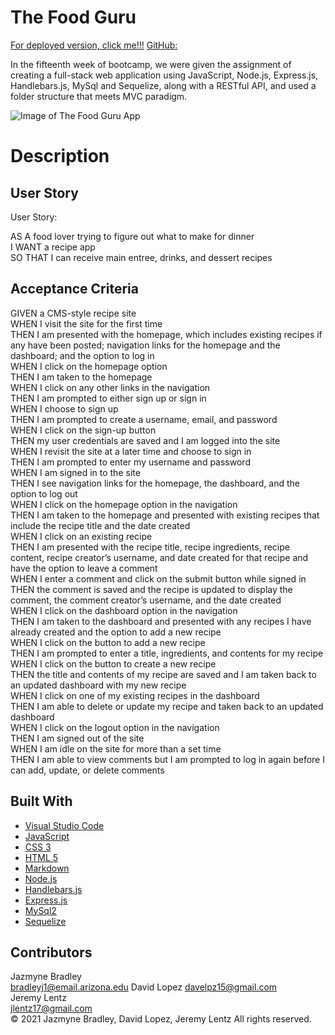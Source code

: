 # The Food Guru

[For deployed version, click me!!!](https://secure-forest-24217.herokuapp.com/)
[GitHub:]((https://github.com/jlentz17/food-guru))

In the fifteenth week of bootcamp, we were given the assignment of creating a full-stack web application using JavaScript, Node.js, Express.js, Handlebars.js, MySql and Sequelize, along with a RESTful API, and used a folder structure that meets MVC paradigm.


![Image of The Food Guru App]()

# Description 

## User Story

User Story: 
 
AS A food lover trying to figure out what to make for dinner<br>
I WANT a recipe app<br>
SO THAT I can receive main entree, drinks, and dessert recipes<br>


## Acceptance Criteria

GIVEN a CMS-style recipe site<br>
WHEN I visit the site for the first time<br>
THEN I am presented with the homepage, which includes existing recipes if any have been posted; navigation links for the homepage and the dashboard; and the option to log in<br>
WHEN I click on the homepage option<br>
THEN I am taken to the homepage<br>
WHEN I click on any other links in the navigation<br>
THEN I am prompted to either sign up or sign in<br>
WHEN I choose to sign up<br>
THEN I am prompted to create a username, email, and password<br>
WHEN I click on the sign-up button<br>
THEN my user credentials are saved and I am logged into the site<br>
WHEN I revisit the site at a later time and choose to sign in<br>
THEN I am prompted to enter my username and password<br>
WHEN I am signed in to the site<br>
THEN I see navigation links for the homepage, the dashboard, and the option to log out<br>
WHEN I click on the homepage option in the navigation<br>
THEN I am taken to the homepage and presented with existing recipes that include the recipe title and the date created<br>
WHEN I click on an existing recipe<br>
THEN I am presented with the recipe title, recipe ingredients, recipe content, recipe creator’s username, and date created for that recipe and have the option to leave a comment<br>
WHEN I enter a comment and click on the submit button while signed in<br>
THEN the comment is saved and the recipe is updated to display the comment, the comment creator’s username, and the date created<br>
WHEN I click on the dashboard option in the navigation<br>
THEN I am taken to the dashboard and presented with any recipes I have already created and the option to add a new recipe<br>
WHEN I click on the button to add a new recipe<br>
THEN I am prompted to enter a title, ingredients, and contents for my recipe<br>
WHEN I click on the button to create a new recipe<br>
THEN the title and contents of my recipe are saved and I am taken back to an updated dashboard with my new recipe<br>
WHEN I click on one of my existing recipes in the dashboard<br>
THEN I am able to delete or update my recipe and taken back to an updated dashboard<br>
WHEN I click on the logout option in the navigation<br>
THEN I am signed out of the site<br>
WHEN I am idle on the site for more than a set time<br>
THEN I am able to view comments but I am prompted to log in again before I can add, update, or delete comments<br>
## Built With

* [Visual Studio Code](https://code.visualstudio.com/)
* [JavaScript](https://developer.mozilla.org/en-US/docs/Web/JavaScript)
* [CSS 3](https://developer.mozilla.org/en-US/docs/Web/CSS)
* [HTML 5](https://developer.mozilla.org/en-US/docs/Web/Guide/HTML/HTML5)
* [Markdown](https://markdownguide.org/cheat-sheet/)
* [Node.js](https://nodejs.org/en/)
* [Handlebars.js](https://handlebarsjs.com/)
* [Express.js](https://expressjs.com/)
* [MySql2](https://www.npmjs.com/package/mysql2)
* [Sequelize](https://sequelize.org/)


## Contributors

Jazmyne Bradley <br> <bradleyj1@email.arizona.edu> David Lopez <davelpz15@gmail.com> <br> Jeremy Lentz <br> <jlentz17@gmail.com> <br> &copy; 2021 Jazmyne Bradley, David Lopez, Jeremy Lentz  All rights reserved.
